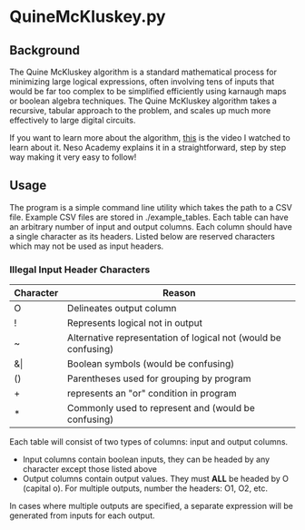 # QuineMcKluskey.py
## Background
The Quine McKluskey algorithm is a standard mathematical process for minimizing large logical expressions, often involving tens of inputs that would be far too complex to be simplified efficiently using karnaugh maps or boolean algebra techniques. The Quine McKluskey algorithm takes a recursive, tabular approach to the problem, and scales up much more effectively to large digital circuits.


If you want to learn more about the algorithm, [this](https://youtu.be/l1jgq0R5EwQ) is the video I watched to learn about it. Neso Academy explains it in a straightforward, step by step way making it very easy to follow!


## Usage
The program is a simple command line utility which takes the path to a CSV file. Example CSV files are stored in ./example_tables. Each table can have an arbitrary number of input and output columns. Each column should have a single character as its headers. Listed below are reserved characters which may not be used as input headers.

### Illegal Input Header Characters

| Character | Reason                                                         |
|-----------|----------------------------------------------------------------|
| O         | Delineates output column                                       |
| !         | Represents logical not in output                               |
| ~         | Alternative representation of logical not (would be confusing) |
| &\|       | Boolean symbols (would be confusing)                           |
| ()        | Parentheses used for grouping by program                       |
| +         | represents an "or" condition in program                        |
| *         | Commonly used to represent and (would be confusing)            |


Each table will consist of two types of columns: input and output columns.
* Input columns contain boolean inputs, they can be headed by any character except those listed above
* Output columns contain output values. They must **ALL** be headed by O (capital o). For multiple outputs, number the headers: O1, O2, etc.


In cases where multiple outputs are specified, a separate expression will be generated from inputs for each output.



